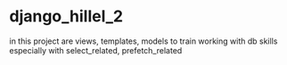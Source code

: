 # django_hillel_2
in this project are views, templates, models to train working with db skills especially with select_related, prefetch_related
